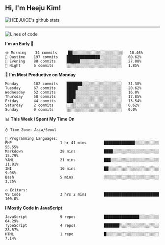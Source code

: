 ## Hi, I'm Heeju Kim!

![HEEJUICE's github stats](https://github-readme-stats.vercel.app/api?username=HEEJUICE&show_icons=true)

---
<!--START_SECTION:waka-->
![Lines of code](https://img.shields.io/badge/From%20Hello%20World%20I%27ve%20Written-20.6%20million%20lines%20of%20code-blue)

**I'm an Early 🐤** 

```text
🌞 Morning    34 commits     ██░░░░░░░░░░░░░░░░░░░░░░░   10.46% 
🌆 Daytime    197 commits    ███████████████░░░░░░░░░░   60.62% 
🌃 Evening    88 commits     ██████░░░░░░░░░░░░░░░░░░░   27.08% 
🌙 Night      6 commits      ░░░░░░░░░░░░░░░░░░░░░░░░░   1.85%

```
📅 **I'm Most Productive on Monday** 

```text
Monday       102 commits    ███████░░░░░░░░░░░░░░░░░░   31.38% 
Tuesday      67 commits     █████░░░░░░░░░░░░░░░░░░░░   20.62% 
Wednesday    52 commits     ████░░░░░░░░░░░░░░░░░░░░░   16.0% 
Thursday     58 commits     ████░░░░░░░░░░░░░░░░░░░░░   17.85% 
Friday       44 commits     ███░░░░░░░░░░░░░░░░░░░░░░   13.54% 
Saturday     2 commits      ░░░░░░░░░░░░░░░░░░░░░░░░░   0.62% 
Sunday       0 commits      ░░░░░░░░░░░░░░░░░░░░░░░░░   0.0%

```


📊 **This Week I Spent My Time On** 

```text
⌚︎ Time Zone: Asia/Seoul

💬 Programming Languages: 
PHP                      1 hr 41 mins        ██████████████░░░░░░░░░░░   55.55% 
Markdown                 28 mins             ████░░░░░░░░░░░░░░░░░░░░░   15.79% 
YAML                     21 mins             ███░░░░░░░░░░░░░░░░░░░░░░   11.81% 
INI                      16 mins             ██░░░░░░░░░░░░░░░░░░░░░░░   9.06% 
Bash                     5 mins              ░░░░░░░░░░░░░░░░░░░░░░░░░   3.25%

🔥 Editors: 
VS Code                  3 hrs 2 mins        █████████████████████████   100.0%

```

**I Mostly Code in JavaScript** 

```text
JavaScript               9 repos             ████████████████░░░░░░░░░   64.29% 
TypeScript               4 repos             ███████░░░░░░░░░░░░░░░░░░   28.57% 
HTML                     1 repo              █░░░░░░░░░░░░░░░░░░░░░░░░   7.14%

```



<!--END_SECTION:waka-->
